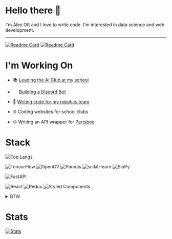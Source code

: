 # Hello there 🌊

I'm Alex Ott and I love to write code. I'm interested in data science and web development.

---

[![Readme Card](https://github-readme-stats.vercel.app/api/pin/?username=AlexanderHOTt&repo=ottbot_v4)](https://github.com/AlexanderHOtt/ottbot_v4)
[![Readme Card](https://github-readme-stats.vercel.app/api/pin/?username=AlexanderHOTt&repo=AdvancedComputerVision)](https://github.com/AlexanderHOtt/AdvancedComputerVision)

# I'm Working On

- 📚 [Leading the AI Club at my school](https://github.com/Valley-Christian-High-School-AI-Club)

- <img src="assets/Discord-Logo-White.svg" width=15> <a href="https://github.com/AlexanderHOtt/ottbot_v4">Building a Discord Bot</a>

- 🤖 [Writing code for my robotics team](https://github.com/Team3256)

- 🌐 Coding websites for school clubs

- ⚙️ Writing an API wrapper for [Partsbox](https://partsbox.com)

# Stack

[![Top Langs](https://github-readme-stats.vercel.app/api/top-langs/?username=AlexanderHOtt&layout=compact)](https://github.com/AlexanderHOtt)

![TensorFlow](https://img.shields.io/badge/TensorFlow-%23FF6F00.svg?style=for-the-badge&logo=TensorFlow&logoColor=white)
![OpenCV](https://img.shields.io/badge/opencv-%23white.svg?style=for-the-badge&logo=opencv&logoColor=white)
![Pandas](https://img.shields.io/badge/pandas-%23150458.svg?style=for-the-badge&logo=pandas&logoColor=white)
![scikit-learn](https://img.shields.io/badge/scikit--learn-%23F7931E.svg?style=for-the-badge&logo=scikit-learn&logoColor=white)
![SciPy](https://img.shields.io/badge/SciPy-%230C55A5.svg?style=for-the-badge&logo=scipy&logoColor=%white)

![FastAPI](https://img.shields.io/badge/FastAPI-005571?style=for-the-badge&logo=fastapi)

![React](https://img.shields.io/badge/react-%2320232a.svg?style=for-the-badge&logo=react&logoColor=%2361DAFB)
![Redux](https://img.shields.io/badge/redux-%23593d88.svg?style=for-the-badge&logo=redux&logoColor=white)
![Styled Components](https://img.shields.io/badge/styled--components-DB7093?style=for-the-badge&logo=styled-components&logoColor=white)

<details>
<summary>BTW</summary>
I use

<img src="https://img.shields.io/badge/Arch%20Linux-1793D1?logo=arch-linux&logoColor=fff&style=for-the-badge">

</details>

# Stats

[![Stats](https://github-readme-stats.vercel.app/api?username=AlexanderHOtt&show_icons=true&theme=onedark)](https://github.com/AlexanderHOtt)

<!-- MS Teams Sucks -->
